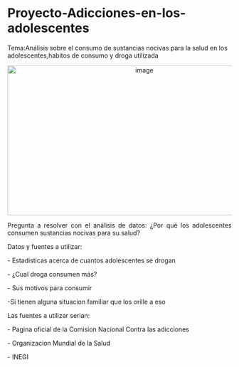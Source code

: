 # Proyecto-Adicciones-en-los-adolescentes
Tema:Análisis sobre el consumo de sustancias nocivas para la salud en los adolescentes,habitos de consumo y droga utilizada

<p align="center">
<img width="600" height="337" alt="image" src="https://github.com/user-attachments/assets/9d55ca6a-e98b-4952-95b0-d98a2b574661" />

<p style="text-align: justify">
Pregunta a resolver con el análisis de datos:
¿Por qué los adolescentes consumen sustancias nocivas para su salud?

<p style="text-align: justify">
Datos y fuentes a utilizar:

<p style="text-align: justify">
- Estadisticas acerca de cuantos adolescentes se drogan
<p style="text-align: justify">
- ¿Cual droga consumen más?
<p style="text-align: justify">
- Sus motivos para consumir
<p style="text-align: justify">
-Si tienen alguna situacion familiar que los orille a eso

<p style="text-align: justify">
Las fuentes a utilizar serian:
<p style="text-align: justify">
- Pagina oficial de la Comision Nacional Contra las adicciones
<p style="text-align: justify">
- Organizacion Mundial de la Salud
<p style="text-align: justify">
- INEGI

